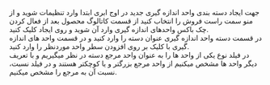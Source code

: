 <p>جهت ایجاد دسته بندی واحد اندازه گیری جدید در اوج ابری ابتدا وارد تنظیمات شوید و از منو سمت راست فروش را انتخاب کنید از قسمت کاتالوگ محصول بعد از فعال کردن چک باکس واحدهای اندازه گیری وارد آن شوید و روی ایجاد کلیک کنید.<br>در قسمت دسته واحد اندازه گیری عنوان دسته را وارد کنید و در قسمت واحد های اندازه گیری با کلیک بر روی افزودن سطر واحد موردنظر را وارد کنید.<br>در فیلد نوع یکی از واحد ها را به عنوان واحد مرجع دسته در نظر میگیریم و با تعریف دیگر واحد ها مشخص میکنیم از واحد مرجع بزرگتر و یا کوچکتر هستند و در فیلد نسبت، نسبت آن به مرجع را مشخص میکنیم.</p>